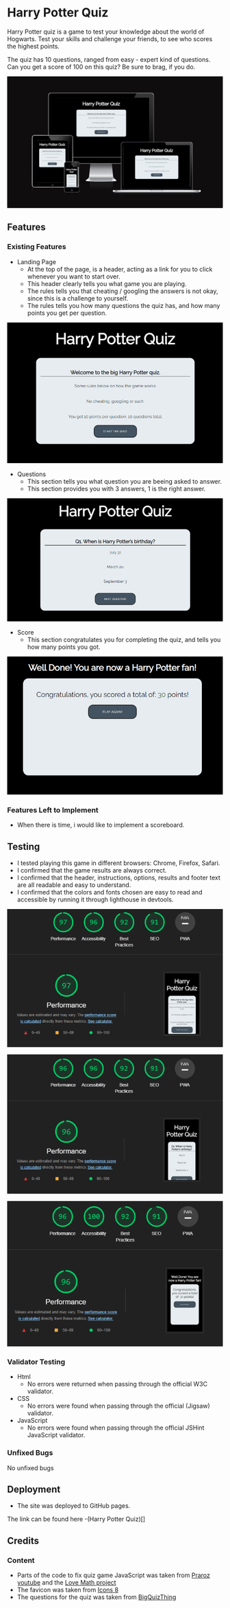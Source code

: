 # Harry Potter Quiz

Harry Potter quiz is a game to test your knowledge about the world of Hogwarts. Test your skills and challenge your friends, 
to see who scores the highest points.

The quiz has 10 questions, ranged from easy - expert kind of questions. Can you get a score of 100 on this quiz?
Be sure to brag, if you do.


![Am i responsive?](assets/pictures/quiz-responsive.png)

## Features

### Existing Features

 * Landing Page
   * At the top of the page, is a header, acting as a link for you to click whenever you want to start over.
   * This header clearly tells you what game you are playing.
   * The rules tells you that cheating / googling the answers is not okay, since this is a challenge to yourself.
   * The rules tells you how many questions the quiz has, and how many points you get per question.

![Landing Page](assets/pictures/landing.png)

* Questions
  * This section tells you what question you are beeing asked to answer.
  * This section provides you with 3 answers, 1 is the right answer.

![Questions](assets/pictures/quiz-onetoten.png)

* Score
  * This section congratulates you for completing the quiz, and tells you how many points you got.

![Score](assets/pictures/final-page.png)

### Features Left to Implement
 * When there is time, i would like to implement a scoreboard.

## Testing
 * I tested playing this game in different browsers: Chrome, Firefox, Safari.
 * I confirmed that the game results are always correct.
 * I confirmed that the header, instructions, options, results and footer text are all readable and easy to understand.
 * I confirmed that the colors and fonts chosen are easy to read and accessible by running it through lighthouse in devtools.

 ![Accessibility index](assets/pictures/Frontpage-lighthouse.png)

 ![Accessibility quiz](assets/pictures/quizpage-lighthouse.png)
 
 ![Accessibility final](assets/pictures/Finalpage-lighthouse.png)

### Validator Testing
 * Html
   * No errors were returned when passing through the official W3C validator.
 * CSS
   * No errors were found when passing through the official (Jigsaw) validator.
 * JavaScript
   * No errors were found when passing through the official JSHint JavaScript validator.

### Unfixed Bugs
No unfixed bugs

## Deployment
 * The site was deployed to GitHub pages.

The link can be found here -(Harry Potter Quiz)[]


## Credits
### Content
 * Parts of the code to fix quiz game JavaScript was taken from [Praroz youtube](https://www.youtube.com/watch?v=1ydfKDwsYbU) and the [Love Math project](https://github.com/Undie92/love-maths)
 * The favicon was taken from [Icons 8](https://icons8.com/icons/set/favicon)
 * The questions for the quiz was taken from [BigQuizThing](https://bigquizthing.com/trivia-questions-ans/harry-potter-trivia-questions-and-answers/)